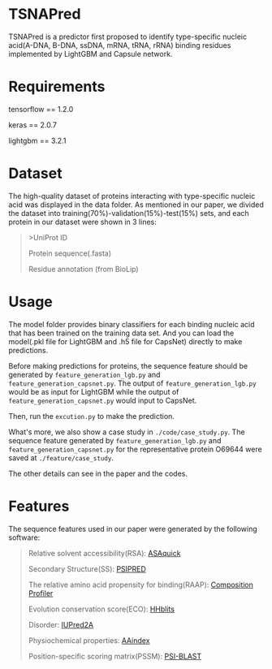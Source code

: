 # TSNAPred

TSNAPred is a predictor first proposed to identify type-specific nucleic acid(A-DNA, B-DNA, ssDNA, mRNA, tRNA, rRNA) binding residues implemented by LightGBM and Capsule network.

# Requirements

tensorflow == 1.2.0

keras == 2.0.7

lightgbm == 3.2.1

# Dataset

The high-quality dataset of proteins interacting with type-specific nucleic acid was displayed in the data folder. As mentioned in our paper, we divided the dataset into training(70%)-validation(15%)-test(15%) sets, and each protein in our dataset were shown in 3 lines: 

> \>UniProt ID
>
> Protein sequence(.fasta)
>
> Residue annotation (from BioLip)

# Usage

The model folder provides binary classifiers for each binding nucleic acid that has been trained on the training data set. And you can load the model(.pkl file for LightGBM and .h5 file for CapsNet) directly to make predictions.

Before making predictions for proteins, the sequence feature should be generated by `feature_generation_lgb.py` and `feature_generation_capsnet.py`. The output of `feature_generation_lgb.py` would be as input for LightGBM while the output of `feature_generation_capsnet.py` would input to CapsNet.

Then, run the `excution.py` to make the prediction.

What's more, we also show a case study in `./code/case_study.py`. The sequence feature generated by `feature_generation_lgb.py` and `feature_generation_capsnet.py` for the representative protein O69644 were saved at `./feature/case_study`.

The other details can see in the paper and the codes.

# Features

The sequence features used in our paper were generated by the following software:

>Relative solvent accessibility(RSA): [ASAquick](http://mamiris.com/software.html)
>
>Secondary Structure(SS): [PSIPRED](http://bioinf.cs.ucl.ac.uk/psipred)
>
>The relative amino acid propensity for binding(RAAP): [Composition Profiler](http://www.cprofiler.org/)
>
>Evolution conservation score(ECO): [HHblits](https://github.com/soedinglab/hh-suite/)
>
>Disorder: [IUPred2A](https://iupred2a.elte.hu/)
>
>Physiochemical properties: [AAindex](https://www.genome.jp/aaindex/)
>
>Position-specific scoring matrix(PSSM): [PSI-BLAST](https://ftp.ncbi.nlm.nih.gov/blast/executables/blast+/2.2.26/)







